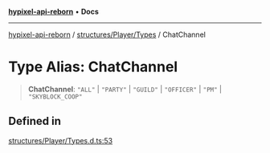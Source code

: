 [**hypixel-api-reborn**](../../../../README.md) • **Docs**

***

[hypixel-api-reborn](../../../../modules.md) / [structures/Player/Types](../README.md) / ChatChannel

# Type Alias: ChatChannel

> **ChatChannel**: `"ALL"` \| `"PARTY"` \| `"GUILD"` \| `"OFFICER"` \| `"PM"` \| `"SKYBLOCK_COOP"`

## Defined in

[structures/Player/Types.d.ts:53](https://github.com/Kathund/REBORN-docs-TEST/blob/226e7f6a62bb6bca87ef0828ac84e9098d59f860/src/structures/Player/Types.d.ts#L53)
